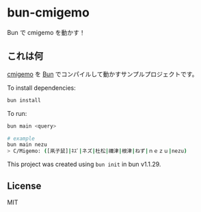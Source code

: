 # bun-cmigemo

Bun で cmigemo を動かす！

## これは何

[cmigemo](https://github.com/koron/cmigemo) を [Bun](https://bun.sh/blog/compile-and-run-c-in-js) でコンパイルして動かすサンプルプロジェクトです。

To install dependencies:

```bash
bun install
```

To run:

```bash
bun main <query>

# example
bun main nezu
> C/Migemo: ([鼡子鼠]|ﾈｽﾞ|ネズ|杜松|禰津|根津|ねず|ｎｅｚｕ|nezu)
```

This project was created using `bun init` in bun v1.1.29.

## License

MIT
